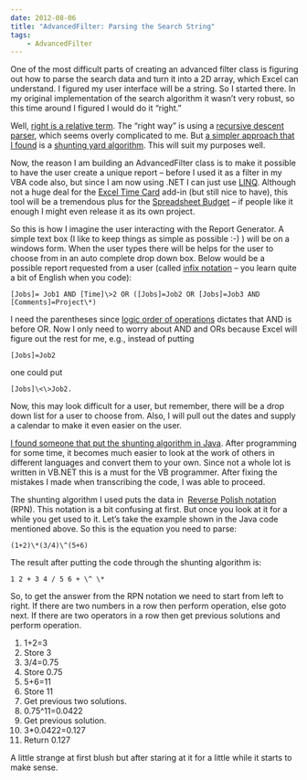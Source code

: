 ```yaml
---
date: 2012-08-06
title: "AdvancedFilter: Parsing the Search String"
tags: 
    - AdvancedFilter
---
```


One of the most difficult parts of creating an advanced filter class is
figuring out how to parse the search data and turn it into a 2D array,
which Excel can understand. I figured my user interface will be a
string. So I started there. In my original implementation of the search
algorithm it wasn’t very robust, so this time around I figured I would
do it “right.”

Well, [right is a relative term](http://stackoverflow.com/a/29124). The
“right way” is using a [recursive descent
parser](http://en.wikipedia.org/wiki/Recursive_descent_parser), which
seems overly complicated to me. But [a simpler approach that I
found](http://stackoverflow.com/a/47717) is a [shunting yard
algorithm](http://en.wikipedia.org/wiki/Shunting_yard_algorithm). This
will suit my purposes well.

Now, the reason I am building an AdvancedFilter class is to make it
possible to have the user create a unique report – before I used it as a
filter in my VBA code also, but since I am now using .NET I can just use
[LINQ](http://msdn.microsoft.com/en-us/library/bb763068.aspx). Although
not a huge deal for the [Excel Time
Card](http://www.spreadsheetbudget.com/products/excel-time-card/) add-in
(but still nice to have), this tool will be a tremendous plus for the
[Spreadsheet Budget](http://www.spreadsheetbudget.com/) – if people like
it enough I might even release it as its own project.

So this is how I imagine the user interacting with the Report Generator.
A simple text box (I like to keep things as simple as possible :-)
) will be on a windows form. When the user types there will be helps for
the user to choose from in an auto complete drop down box. Below would
be a possible report requested from a user (called [infix
notation](http://en.wikipedia.org/wiki/Infix_notation) – you learn quite
a bit of English when you code):

```
[Jobs]= Job1 AND [Time]\>2 OR ([Jobs]=Job2 OR [Jobs]=Job3 AND [Comments]=Project\*)
```

I need the parentheses since [logic order of
operations](http://en.wikipedia.org/wiki/Logical_connective#Order_of_precedence)
dictates that AND is before OR. Now I only need to worry about AND and
ORs because Excel will figure out the rest for me, e.g., instead of
putting

```
[Jobs]=Job2
```

one could put

```
[Jobs]\<\>Job2.
```

Now, this may look difficult for a user, but remember, there will be a
drop down list for a user to choose from. Also, I will pull out the
dates and supply a calendar to make it even easier on the user.

[I found someone that put the shunting algorithm in
Java](http://andreinc.net/2010/10/05/converting-infix-to-rpn-shunting-yard-algorithm/).
After programming for some time, it becomes much easier to look at the
work of others in different languages and convert them to your own.
Since not a whole lot is written in VB.NET this is a must for the VB
programmer. After fixing the mistakes I made when transcribing the code,
I was able to proceed.

The shunting algorithm I used puts the data in  [Reverse Polish
notation](http://en.wikipedia.org/wiki/Reverse_Polish_notation) (RPN).
This notation is a bit confusing at first. But once you look at it for a
while you get used to it. Let’s take the example shown in the Java code
mentioned above. So this is the equation you need to parse:

```
(1+2)\*(3/4)\^(5+6)
```

The result after putting the code through the shunting algorithm is:

```
1 2 + 3 4 / 5 6 + \^ \*
```

So, to get the answer from the RPN notation we need to start from left
to right. If there are two numbers in a row then perform operation, else
goto next. If there are two operators in a row then get previous
solutions and perform operation.

1.  1+2=3
2.  Store 3
3.  3/4=0.75
4.  Store 0.75
5.  5+6=11
6.  Store 11
7.  Get previous two solutions.
8.  0.75\^11=0.0422
9.  Get previous solution.
10. 3\*0.0422=0.127
11. Return 0.127

A little strange at first blush but after staring at it for a little
while it starts to make sense.
